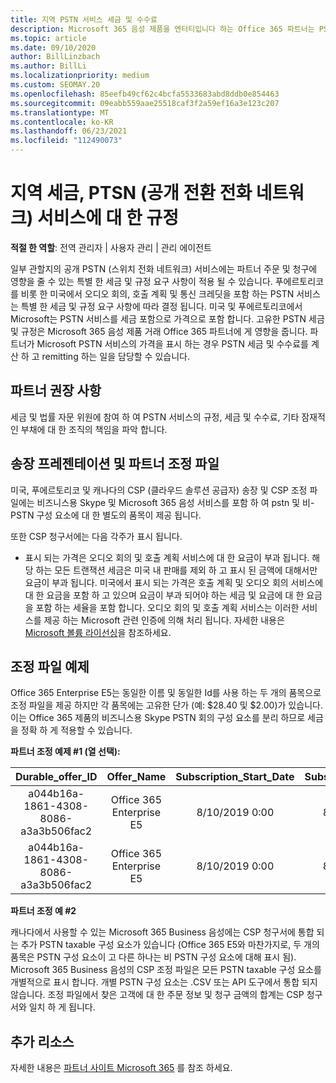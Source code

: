 ```yaml
---
title: 지역 PSTN 서비스 세금 및 수수료
description: Microsoft 365 음성 제품을 엔터티입니다 하는 Office 365 파트너는 PSTN 서비스에 대 한 지역 세금, 요금 또는 규제 요구 사항이 적용 될 수 있습니다.
ms.topic: article
ms.date: 09/10/2020
author: BillLinzbach
ms.author: BillLi
ms.localizationpriority: medium
ms.custom: SEOMAY.20
ms.openlocfilehash: 85eefb49cf62c4bcfa5533683abd8ddb0e854463
ms.sourcegitcommit: 09eabb559aae25518caf3f2a59ef16a3e123c207
ms.translationtype: MT
ms.contentlocale: ko-KR
ms.lasthandoff: 06/23/2021
ms.locfileid: "112490073"
---
```

# <a name="regional-taxes-regulations-for-public-switched-telephone-network-ptsn-services"></a>지역 세금, PTSN (공개 전환 전화 네트워크) 서비스에 대 한 규정

**적절 한 역할**: 전역 관리자 | 사용자 관리 | 관리 에이전트

일부 관할지의 공개 PSTN (스위치 전화 네트워크) 서비스에는 파트너 주문 및 청구에 영향을 줄 수 있는 특별 한 세금 및 규정 요구 사항이 적용 될 수 있습니다. 푸에르토리코를 비롯 한 미국에서 오디오 회의, 호출 계획 및 통신 크레딧을 포함 하는 PSTN 서비스는 특별 한 세금 및 규정 요구 사항에 따라 결정 됩니다. 미국 및 푸에르토리코에서 Microsoft는 PSTN 서비스를 세금 포함으로 가격으로 포함 합니다.  고유한 PSTN 세금 및 규정은 Microsoft 365 음성 제품 거래 Office 365 파트너에 게 영향을 줍니다.  파트너가 Microsoft PSTN 서비스의 가격을 표시 하는 경우 PSTN 세금 및 수수료를 계산 하 고 remitting 하는 일을 담당할 수 있습니다.

## <a name="partner-recommendations"></a>파트너 권장 사항

세금 및 법률 자문 위원에 참여 하 여 PSTN 서비스의 규정, 세금 및 수수료, 기타 잠재적인 부채에 대 한 조직의 책임을 파악 합니다.

## <a name="invoice-presentation-and-partner-reconciliation-file"></a>송장 프레젠테이션 및 파트너 조정 파일

미국, 푸에르토리코 및 캐나다의 CSP (클라우드 솔루션 공급자) 송장 및 CSP 조정 파일에는 비즈니스용 Skype 및 Microsoft 365 음성 서비스를 포함 하 여 pstn 및 비-PSTN 구성 요소에 대 한 별도의 품목이 제공 됩니다.

또한 CSP 청구서에는 다음 각주가 표시 됩니다.

* 표시 되는 가격은 오디오 회의 및 호출 계획 서비스에 대 한 요금이 부과 됩니다.  해당 하는 모든 트랜잭션 세금은 미국 내 판매를 제외 하 고 표시 된 금액에 대해서만 요금이 부과 됩니다.  미국에서 표시 되는 가격은 호출 계획 및 오디오 회의 서비스에 대 한 요금을 포함 하 고 있으며 요금이 부과 되어야 하는 세금 및 요금에 대 한 요금을 포함 하는 세율을 포함 합니다.  오디오 회의 및 호출 계획 서비스는 이러한 서비스를 제공 하는 Microsoft 관련 인증에 의해 처리 됩니다.  자세한 내용은 [Microsoft 볼륨 라이선싱](https://go.microsoft.com/fwlink/?LinkId=690247)을 참조하세요.

## <a name="reconciliation-file-example"></a>조정 파일 예제

Office 365 Enterprise E5는 동일한 이름 및 동일한 Id를 사용 하는 두 개의 품목으로 조정 파일을 제공 하지만 각 품목에는 고유한 단가 (예: $28.40 및 $2.00)가 있습니다. 이는 Office 365 제품의 비즈니스용 Skype PSTN 회의 구성 요소를 분리 하므로 세금을 정확 하 게 적용할 수 있습니다.

**파트너 조정 예제 #1 (열 선택):**

|**Durable_offer_ID**|**Offer_Name**|**Subscription_Start_Date**|**Subscription_End_Date**|**Charge_Start_Date**|**Charge_End_Date**|**Charge_Type**|**Unit_Price**|
|:----:|:----:|:----:|:----:|:----:|:----:|:----:|:----:|
|a044b16a-1861-4308-8086-a3a3b506fac2   |Office 365 Enterprise E5   |8/10/2019 0:00   |8/11/2019 0:00   |8/11/2019 0:00|9/10/2019 0:00   |요금 주기   |28.40   |
|a044b16a-1861-4308-8086-a3a3b506fac2   |Office 365 Enterprise E5   |8/10/2019 0:00   |8/11/2019 0:00   |8/11/2019 0:00   |9/10/2019 0:00   |요금 주기   |2.00   |

**파트너 조정 예 #2**

캐나다에서 사용할 수 있는 Microsoft 365 Business 음성에는 CSP 청구서에 통합 되는 추가 PSTN taxable 구성 요소가 있습니다 (Office 365 E5와 마찬가지로, 두 개의 품목은 PSTN 구성 요소이 고 다른 하나는 비 PSTN 구성 요소에 대해 표시 됨).  Microsoft 365 Business 음성의 CSP 조정 파일은 모든 PSTN taxable 구성 요소를 개별적으로 표시 합니다. 개별 PSTN 구성 요소는 .CSV 또는 API 도구에서 통합 되지 않습니다.  조정 파일에서 찾은 고객에 대 한 주문 정보 및 청구 금액의 합계는 CSP 청구서와 일치 하 게 됩니다.

## <a name="additional-resources"></a>추가 리소스
자세한 내용은 [파트너 사이트 Microsoft 365](https://www.microsoft.com/microsoft-365/partners/) 를 참조 하세요.

